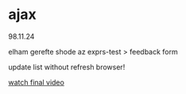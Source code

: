 # ajax
98.11.24

elham gerefte shode az exprs-test > feedback form 

update list without refresh browser!

[watch final video](https://archive.org/details/mongoajax981124)
